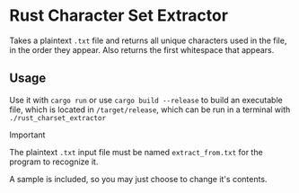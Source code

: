 # Rust Character Set Extractor

Takes a plaintext `.txt` file and returns all unique characters used in the file, in the order they appear. Also returns the first whitespace that appears.

## Usage
Use it with `cargo run` or use `cargo build --release` to build an executable file, which is located in `/target/release`, which can be run in a terminal with `./rust_charset_extractor`
> [!IMPORTANT]
> The plaintext `.txt` input file must be named `extract_from.txt` for the program to recognize it.
>
> A sample is included, so you may just choose to change it's contents. 